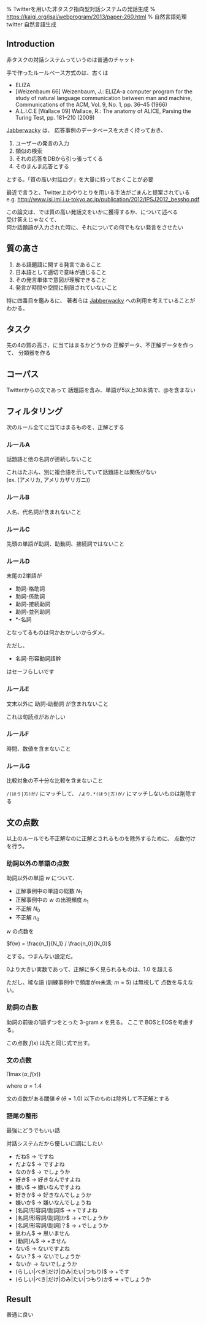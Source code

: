 % Twitterを用いた非タスク指向型対話システムの発話生成
% https://kaigi.org/jsai/webprogram/2013/paper-260.html
% 自然言語処理 twitter 自然言語生成

## Introduction

非タスクの対話システムっていうのは普通のチャット

手で作ったルールベース方式のは、古くは

- ELIZA
- [Weizenbaum 66] Weizenbaum, J.: ELIZA-a computer program for
    the study of natural language communication between man and machine, Communications of the ACM, Vol. 9, No. 1, pp. 36–45 (1966)
- A.L.I.C.E [Wallace 09] Wallace, R.: The anatomy of ALICE, Parsing the Turing Test, pp. 181–210 (2009)

[Jabberwacky](http://www.jabberwacky.com) は、
応答事例のデータベースを大きく持っておき、

1. ユーザーの発言の入力
1. 類似の検索
1. それの応答をDBから引っ張ってくる
1. そのまんま応答とする

とする。「質の高い対話ログ」を大量に持っておくことが必要

最近で言うと、Twitter上のやりとりを用いる手法がごまんと提案されている  
e.g. http://www.isi.imi.i.u-tokyo.ac.jp/publication/2012/IPSJ2012_bessho.pdf

この論文は、では質の高い発話文をいかに獲得するか、について述べる  
受け答えじゃなくて、  
何か話題語が入力された時に、それについての何でもない発言をさせたい

## 質の高さ

1. ある話題語に関する発言であること
1. 日本語として適切で意味が通じること
1. その発言単体で意図が理解できること
1. 発言が時間や空間に制限されていないこと

特に四番目を鑑みるに、
著者らは [Jabberwacky](http://www.jabberwacky.com) への利用を考えていることがわかる。

## タスク
先の4の質の高さ、に当てはまるかどうかの
正解データ、不正解データを作って、
分類器を作る

## コーパス
Twitterからの文であって
話題語を含み、単語が5以上30未満で、@を含まない

## フィルタリング

次のルール全てに当てはまるものを、正解とする

### ルールA
話題語と他の名詞が連続しないこと

これはたぶん、別に複合語を示していて話題語とは関係がない  
(ex. (アメリカ, アメリカザリガニ))

### ルールB
人名、代名詞が含まれないこと

### ルールC
先頭の単語が助詞、助動詞、接続詞ではないこと

### ルールD
末尾の2単語が

- 助詞-格助詞
- 助詞-係助詞
- 助詞-接続助詞
- 助詞-並列助詞
- *-名詞

となってるものは何かおかしいからダメ。

ただし、

- 名詞-形容動詞語幹

はセーフらしいです

### ルールE
文末以外に 助詞-助動詞 が含まれないこと

これは句読点がおかしい

### ルールF
時間、数値を含まないこと

### ルールG
比較対象の不十分な比較を含まないこと

`/(ほう|方)が/`
にマッチして、
`/より.*(ほう|方)が/`
にマッチしないものは削除する

## 文の点数

以上のルールでも不正解なのに正解とされるものを除外するために、
点数付けを行う。

### 助詞以外の単語の点数

助詞以外の単語 $w$ について、

- 正解事例中の単語の総数 $N_1$
- 正解事例中の $w$ の出現頻度 $n_1$
- 不正解 $N_0$
- 不正解 $n_0$

$w$ の点数を

$f(w) = \frac{n_1}{N_1} / \frac{n_0}{N_0}$

とする。つまんない設定だ。

0より大きい実数であって、正解に多く見られるものは、$1.0$ を超える

ただし、稀な語 (訓練事例中で頻度が$m$未満; $m=5$) は無視して
点数を与えない。

### 助詞の点数

助詞の前後の1語ずつをとった 3-gram $x$ を見る。
ここで BOSとEOSを考慮する。

この点数 $f(x)$ は先と同じ式で出す。

### 文の点数

$\prod \max(\alpha, f(x))$

where $\alpha = 1.4$

文の点数がある閾値 $\theta$ ($\theta = 1.0$) 以下のものは除外して不正解とする


### 語尾の整形

最強にどうでもいい話

対話システムだから優しい口調にしたい

- だね$ → ですね
- だよな$ → ですよね
- なのか$ → でしょうか
- 好き$ → 好きなんですよね
- 嫌い$ → 嫌いなんですよね
- 好きか$ → 好きなんでしょうか
- 嫌いか$ → 嫌いなんでしょうね
- [名詞/形容詞/副詞]$ → +ですよね
- [名詞/形容詞/副詞]か$ → +でしょうか
- [名詞/形容詞/副詞]？$ → +でしょうか
- 思わん$ → 思いません
- [動詞]ん$ → +ません
- ない$ → ないですよね
- ない？$ → ないでしょうか
- ないか → ないでしょうか
- (らしい|べき|だけ|のみ|たい|つもり)$ → +です
- (らしい|べき|だけ|のみ|たい|つもり)か$ → +でしょうか

## Result

普通に良い
